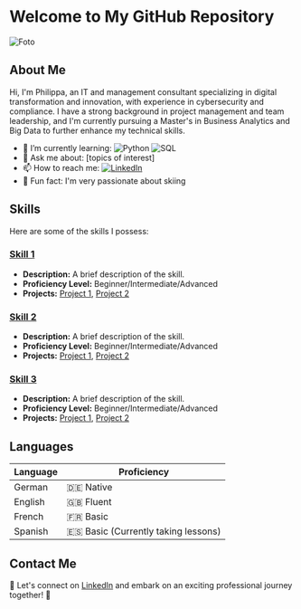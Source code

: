 # Welcome to My GitHub Repository

![Foto](https://github.com/Philippaqu/Philippaqu/assets/24979854/44c8cea5-aa85-46fa-b7dd-600ff4106e25)


## About Me

Hi, I'm Philippa, an IT and management consultant specializing in digital transformation and innovation, with experience in cybersecurity and compliance. I have a strong background in project management and team leadership, and I'm currently pursuing a Master's in Business Analytics and Big Data to further enhance my technical skills.

- 🌱 I’m currently learning: ![Python](https://img.shields.io/badge/python-3670A0?style=for-the-badge&logo=python&logoColor=ffdd54) ![SQL](https://img.shields.io/badge/sql-4479A1?style=for-the-badge&logo=mysql&logoColor=white)
- 💬 Ask me about: [topics of interest]
- 📫 How to reach me: [![LinkedIn](https://img.shields.io/badge/-LinkedIn-blue?style=for-the-badge&logo=linkedin)](https://www.linkedin.com/in/philippa-quadt-301657145/?locale=en_US)
- 🎿 Fun fact: I'm very passionate about skiing

## Skills

Here are some of the skills I possess:

### [Skill 1](skills/skill1/README.md)

- **Description:** A brief description of the skill.
- **Proficiency Level:** Beginner/Intermediate/Advanced
- **Projects:** [Project 1](projects/project1/README.md), [Project 2](projects/project2/README.md)

### [Skill 2](skills/skill2/README.md)

- **Description:** A brief description of the skill.
- **Proficiency Level:** Beginner/Intermediate/Advanced
- **Projects:** [Project 1](projects/project1/README.md), [Project 2](projects/project2/README.md)

### [Skill 3](skills/skill3/README.md)

- **Description:** A brief description of the skill.
- **Proficiency Level:** Beginner/Intermediate/Advanced
- **Projects:** [Project 1](projects/project1/README.md), [Project 2](projects/project2/README.md)

## Languages


| Language    | Proficiency     | 
| ----------- | --------------- | 
| German      | 🇩🇪 Native      | 
| English     | 🇬🇧 Fluent      | 
| French      | 🇫🇷 Basic       | 
| Spanish     | 🇪🇸 Basic (Currently taking lessons) | 

## Contact Me

🚀 Let's connect on [LinkedIn](https://www.linkedin.com/in/philippa-quadt-301657145/) and embark on an exciting professional journey together! 🌟
